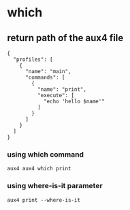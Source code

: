 # which

## return path of the aux4 file

```file:.aux4
{
  "profiles": [
    {
      "name": "main",
      "commands": [
        {
          "name": "print",
          "execute": [
            "echo 'hello $name'"
          ]
        }
      ]
    }
  ]
}
```

### using which command

```execute
aux4 aux4 which print
```

### using where-is-it parameter

```execute
aux4 print --where-is-it
```

